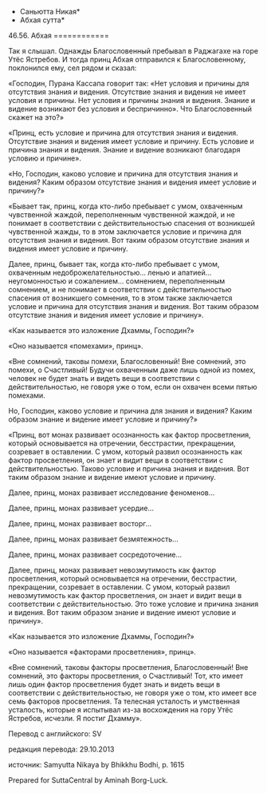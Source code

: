 * Саньютта Никая*
* Абхая сутта*

46\.56\. Абхая
\=\=\=\=\=\=\=\=\=\=\=\=

Так я слышал\. Однажды Благословенный пребывал в Раджагахе на горе Утёс Ястребов\. И тогда принц Абхая отправился к Благословенному, поклонился ему, сел рядом и сказал:

«Господин, Пурана Кассапа говорит так: «Нет условия и причины для отсутствия знания и видения\. Отсутствие знания и видения не имеет условия и причины\. Нет условия и причины знания и видения\. Знание и видение возникают без условия и беспричинно»\. Что Благословенный скажет на это?»

«Принц, есть условие и причина для отсутствия знания и видения\. Отсутствие знания и видения имеет условие и причину\. Есть условие и причина знания и видения\. Знание и видение возникают благодаря условию и причине»\.

«Но, Господин, каково условие и причина для отсутствия знания и видения? Каким образом отсутствие знания и видения имеет условие и причину?»

«Бывает так, принц, когда кто\-либо пребывает с умом, охваченным чувственной жаждой, переполненным чувственной жаждой, и не понимает в соответствии с действительностью спасения от возникшей чувственной жажды, то в этом заключается условие и причина для отсутствия знания и видения\. Вот таким образом отсутствие знания и видения имеет условие и причину\.

Далее, принц, бывает так, когда кто\-либо пребывает с умом, охваченным недоброжелательностью… ленью и апатией… неугомонностью и сожалением… сомнением, переполненным сомнением, и не понимает в соответствии с действительностью спасения от возникшего сомнения, то в этом также заключается условие и причина для отсутствия знания и видения\. Вот таким образом отсутствие знания и видения имеет условие и причину»\.

«Как называется это изложение Дхаммы, Господин?»

«Оно называется «помехами», принц»\.

«Вне сомнений, таковы помехи, Благословенный\! Вне сомнений, это помехи, о Счастливый\! Будучи охваченным даже лишь одной из помех, человек не будет знать и видеть вещи в соответствии с действительностью, не говоря уже о том, если он охвачен всеми пятью помехами\.

Но, Господин, каково условие и причина для знания и видения? Каким образом знание и видение имеет условие и причину?»

«Принц, вот монах развивает осознанность как фактор просветления, который основывается на отречении, бесстрастии, прекращении, созревает в оставлении\. С умом, который развил осознанность как фактор просветления, он знает и видит вещи в соответствии с действительностью\. Таково условие и причина знания и видения\. Вот таким образом знание и видение имеют условие и причину\.

Далее, принц, монах развивает исследование феноменов…

Далее, принц, монах развивает усердие…

Далее, принц, монах развивает восторг…

Далее, принц, монах развивает безмятежность…

Далее, принц, монах развивает сосредоточение…

Далее, принц, монах развивает невозмутимость как фактор просветления, который основывается на отречении, бесстрастии, прекращении, созревает в оставлении\. С умом, который развил невозмутимость как фактор просветления, он знает и видит вещи в соответствии с действительностью\. Это тоже условие и причина знания и видения\. Вот таким образом знание и видение имеют условие и причину»\.

«Как называется это изложение Дхаммы, Господин?»

«Оно называется «факторами просветления», принц»\.

«Вне сомнений, таковы факторы просветления, Благословенный\! Вне сомнений, это факторы просветления, о Счастливый\! Тот, кто имеет лишь один фактор просветления будет знать и видеть вещи в соответствии с действительностью, не говоря уже о том, кто имеет все семь факторов просветления\. Та телесная усталость и умственная усталость, которые я испытывал из\-за восхождения на гору Утёс Ястребов, исчезли\. Я постиг Дхамму»\.

Перевод с английского: SV

редакция перевода: 29\.10\.2013

источник: Samyutta Nikaya by Bhikkhu Bodhi, p\. 1615

Prepared for SuttaCentral by Aminah Borg\-Luck\.